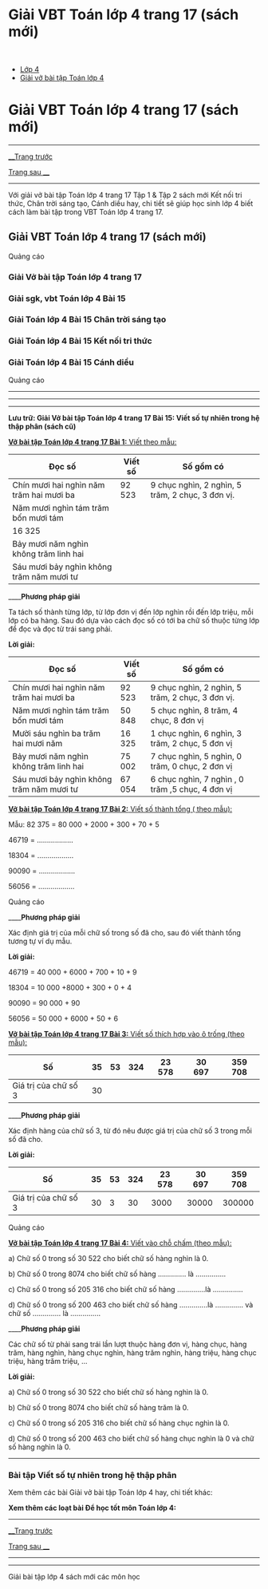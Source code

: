 # Giải VBT Toán lớp 4 trang 17 (sách mới)

﻿

  * [Lớp 4](https://vietjack.com/series/lop-4.jsp)
  * [Giải vở bài tập Toán lớp 4](https://vietjack.com/giai-vo-bai-tap-toan-4/index.jsp)



# Giải VBT Toán lớp 4 trang 17 (sách mới)

* * *

[__Trang trước](https://vietjack.com/giai-vo-bai-tap-toan-4/bai-14-day-so-tu-nhien.jsp)

[Trang sau __](https://vietjack.com/giai-vo-bai-tap-toan-4/bai-16-so-sanh-va-xep-thu-tu-cac-so-tu-nhien.jsp)

* * *

Với giải vở bài tập Toán lớp 4 trang 17 Tập 1 & Tập 2 sách mới Kết nối tri thức, Chân trời sáng tạo, Cánh diều hay, chi tiết sẽ giúp học sinh lớp 4 biết cách làm bài tập trong VBT Toán lớp 4 trang 17.

## Giải VBT Toán lớp 4 trang 17 (sách mới)

Quảng cáo

### **Giải Vở bài tập Toán lớp 4 trang 17**

### **Giải sgk, vbt Toán lớp 4 Bài 15**

### **Giải Toán lớp 4 Bài 15 Chân trời sáng tạo**

### **Giải Toán lớp 4 Bài 15 Kết nối tri thức**

### **Giải Toán lớp 4 Bài 15 Cánh diều**

Quảng cáo

* * *

* * *

* * *

**Lưu trữ: Giải Vở bài tập Toán lớp 4 trang 17 Bài 15: Viết số tự nhiên trong hệ thập phân (sách cũ)**

[**Vở bài tập Toán lớp 4 trang 17 Bài 1:** Viết theo mẫu: ](https://vietjack.com/giai-vo-bai-tap-toan-4/bai-1-trang-17-vbt-toan-4-tap-1.jsp)

Đọc số | Viết số | Số gồm có  
---|---|---  
Chín mươi hai nghìn năm trăm hai mươi ba | 92 523 | 9 chục nghìn, 2 nghìn, 5 trăm, 2 chục, 3 đơn vị.  
Năm mươi nghìn tám trăm bốn mươi tám |  |   
| 16 325 |   
Bảy mươi năm nghìn không trăm linh hai |  |   
Sáu mươi bảy nghìn không trăm năm mươi tư |  |   
____**Phương pháp giải**

Ta tách số thành từng lớp, từ lớp đơn vị đến lớp nghìn rồi đến lớp triệu, mỗi lớp có ba hàng. Sau đó dựa vào cách đọc số có tới ba chữ số thuộc từng lớp để đọc và đọc từ trái sang phải.

**Lời giải:**

Đọc số | Viết số | Số gồm có  
---|---|---  
Chín mươi hai nghìn năm trăm hai mươi ba | 92 523 | 9 chục nghìn, 2 nghìn, 5 trăm, 2 chục, 3 đơn vị.  
Năm mươi nghìn tám trăm bốn mươi tám | 50 848 | 5 chục nghìn, 8 trăm, 4 chục, 8 đơn vị  
Mười sáu nghìn ba trăm hai mươi năm | 16 325 | 1 chục nghìn, 6 nghìn, 3 trăm, 2 chục, 5 đơn vị  
Bảy mươi năm nghìn không trăm linh hai | 75 002 | 7 chục nghìn, 5 nghìn, 0 trăm, 0 chục, 2 đơn vị  
Sáu mươi bảy nghìn không trăm năm mươi tư | 67 054 | 6 chục nghìn, 7 nghìn , 0 trăm ,5 chục, 4 đơn vị  
  
[**Vở bài tập Toán lớp 4 trang 17 Bài 2:** Viết số thành tổng ( theo mẫu): ](https://vietjack.com/giai-vo-bai-tap-toan-4/bai-2-trang-17-vbt-toan-4-tap-1.jsp)

Mẫu: 82 375 = 80 000 + 2000 + 300 + 70 + 5

46719 = ………………

18304 = ………………

90090 = ………………

56056 = ………………

Quảng cáo

____**Phương pháp giải**

Xác định giá trị của mỗi chữ số trong số đã cho, sau đó viết thành tổng tương tự ví dụ mẫu. 

**Lời giải:**

46719 = 40 000 + 6000 + 700 + 10 + 9

18304 = 10 000 +8000 + 300 + 0 + 4

90090 = 90 000 + 90

56056 = 50 000 + 6000 + 50 + 6

[**Vở bài tập Toán lớp 4 trang 17 Bài 3:** Viết số thích hợp vào ô trống (theo mẫu): ](https://vietjack.com/giai-vo-bai-tap-toan-4/bai-3-trang-17-vbt-toan-4-tap-1.jsp)

Số | 35 | 53 | 324 | 23 578 | 30 697 | 359 708  
---|---|---|---|---|---|---  
Giá trị của chữ số 3 | 30 |  |  |  |  |   
____**Phương pháp giải**

Xác định hàng của chữ số 3, từ đó nêu được giá trị của chữ số 3 trong mỗi số đã cho.

**Lời giải:**

Số | 35 | 53 | 324 | 23 578 | 30 697 | 359 708  
---|---|---|---|---|---|---  
Giá trị của chữ số 3 | 30 | 3 | 30 | 3000 | 30000 | 300000  
  
Quảng cáo

[**Vở bài tập Toán lớp 4 trang 17 Bài 4:** Viết vào chỗ chấm (theo mẫu): ](https://vietjack.com/giai-vo-bai-tap-toan-4/bai-4-trang-17-vbt-toan-4-tap-1.jsp)

a) Chữ số 0 trong số 30 522 cho biết chữ số hàng nghìn là 0.

b) Chữ số 0 trong 8074 cho biết chữ số hàng .............. là ...............

c) Chữ số 0 trong số 205 316 cho biết chữ số hàng ..............là ...............

d) Chữ số 0 trong số 200 463 cho biết chữ số hàng ..............là .............. và chữ số .............. là ...............

____**Phương pháp giải**

Các chữ số từ phải sang trái lần lượt thuộc hàng đơn vị, hàng chục, hàng trăm, hàng nghìn, hàng chục nghìn, hàng trăm nghìn, hàng triệu, hàng chục triệu, hàng trăm triệu, ... 

**Lời giải:**

a) Chữ số 0 trong số 30 522 cho biết chữ số hàng nghìn là 0.

b) Chữ số 0 trong 8074 cho biết chữ số hàng trăm là 0.

c) Chữ số 0 trong số 205 316 cho biết chữ số hàng chục nghìn là 0.

d) Chữ số 0 trong số 200 463 cho biết chữ số hàng chục nghìn là 0 và chữ số hàng nghìn là 0.

* * *

### **Bài tập Viết số tự nhiên trong hệ thập phân**

Xem thêm các bài Giải vở bài tập Toán lớp 4 hay, chi tiết khác:

**Xem thêm các loạt bài Để học tốt môn Toán lớp 4:**

* * *

[__Trang trước](https://vietjack.com/giai-vo-bai-tap-toan-4/bai-14-day-so-tu-nhien.jsp)

[Trang sau __](https://vietjack.com/giai-vo-bai-tap-toan-4/bai-16-so-sanh-va-xep-thu-tu-cac-so-tu-nhien.jsp)

* * *

* * *

Giải bài tập lớp 4 sách mới các môn học
